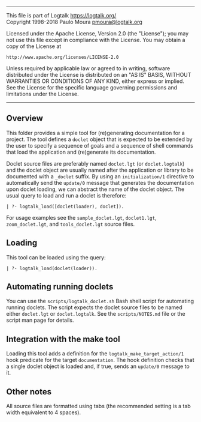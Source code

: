 ________________________________________________________________________

This file is part of Logtalk <https://logtalk.org/>  
Copyright 1998-2018 Paulo Moura <pmoura@logtalk.org>

Licensed under the Apache License, Version 2.0 (the "License");
you may not use this file except in compliance with the License.
You may obtain a copy of the License at

    http://www.apache.org/licenses/LICENSE-2.0

Unless required by applicable law or agreed to in writing, software
distributed under the License is distributed on an "AS IS" BASIS,
WITHOUT WARRANTIES OR CONDITIONS OF ANY KIND, either express or implied.
See the License for the specific language governing permissions and
limitations under the License.
________________________________________________________________________


Overview
--------

This folder provides a simple tool for (re)generating documentation for a
project. The tool defines a `doclet` object that is expected to be extended
by the user to specify a sequence of goals and a sequence of shell commands
that load the application and (re)generate its documentation.

Doclet source files are preferably named `doclet.lgt` (or `doclet.logtalk`)
and the doclet object are usually named after the application or library to be
documented with a `_doclet` suffix. By using an `initialization/1` directive
to automatically send the `update/0` message that generates the documentation
upon doclet loading, we can abstract the name of the doclet object. The usual
query to load and run a doclet is therefore:

	| ?- logtalk_load([doclet(loader), doclet]).

For usage examples see the `sample_doclet.lgt`, `doclet1.lgt`,
`zoom_doclet.lgt`, and `tools_doclet.lgt` source files.


Loading
-------

This tool can be loaded using the query:

	| ?- logtalk_load(doclet(loader)).


Automating running doclets
--------------------------

You can use the `scripts/logtalk_doclet.sh` Bash shell script for automating
running doclets. The script expects the doclet source files to be named either
`doclet.lgt` or `doclet.logtalk`. See the `scripts/NOTES.md` file or the
script man page for details.


Integration with the make tool
------------------------------

Loading this tool adds a definition for the `logtalk_make_target_action/1`
hook predicate for the target `documentation`. The hook definition checks
that a single doclet object is loaded and, if true, sends an `update/0`
message to it.


Other notes
-----------

All source files are formatted using tabs (the recommended setting is a
tab width equivalent to 4 spaces).
